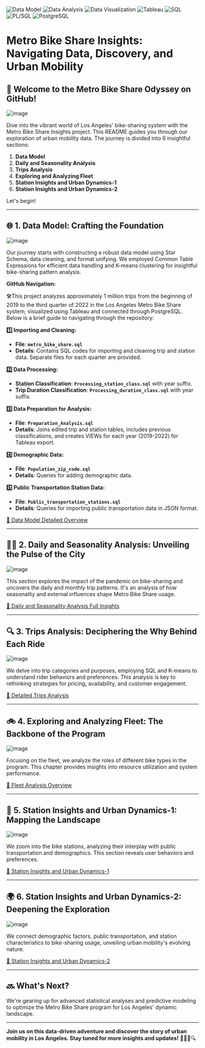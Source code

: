 ![Data Model](https://img.shields.io/badge/Data_Model-Information-ff69b4)
![Data Analysis](https://img.shields.io/badge/Data_Analysis-Analysis-9cf)
![Data Visualization](https://img.shields.io/badge/Data_Visualization-Visualization-yellow)
![Tableau](https://img.shields.io/badge/Tableau-Tools-orange)
![SQL](https://img.shields.io/badge/SQL-Database-blueviolet)
![PL/SQL](https://img.shields.io/badge/PL_SQL-Programming-green)
![PostgreSQL](https://img.shields.io/badge/PostgreSQL-Database-ff4500)


# Metro Bike Share Insights: Navigating Data, Discovery, and Urban Mobility

## 🚀 Welcome to the Metro Bike Share Odyssey on GitHub!
![image](https://github.com/sastmo/Metro-Bike-Share/assets/116411251/f87dcf6e-b35a-4442-b1d2-02334a3016bb)


Dive into the vibrant world of Los Angeles' bike-sharing system with the Metro Bike Share Insights project. This README guides you through our exploration of urban mobility data. The journey is divided into 6 insightful sections:

1. **Data Model**
2. **Daily and Seasonality Analysis**
3. **Trips Analysis**
4. **Exploring and Analyzing Fleet**
5. **Station Insights and Urban Dynamics-1**
6. **Station Insights and Urban Dynamics-2**

Let's begin!

---

## 🌐 1. Data Model: Crafting the Foundation
![image](https://github.com/sastmo/Metro-Bike-Share/assets/116411251/e030c7b9-96b1-4ff6-9469-09a9698c2011)


Our journey starts with constructing a robust data model using Star Schema, data cleaning, and format unifying. We employed Common Table Expressions for efficient data handling and K-means clustering for insightful bike-sharing pattern analysis.

**GitHub Navigation:**

🛠️This project analyzes approximately 1 million trips from the beginning of 2019 to the third quarter of 2022 in the Los Angeles Metro Bike Share system, visualized using Tableau and connected through PostgreSQL. Below is a brief guide to navigating through the repository:

**1️⃣ Importing and Cleaning:**

- **File**: **`metro_bike_share.sql`**
- **Details**: Contains SQL codes for importing and cleaning trip and station data. Separate files for each quarter are provided.

**2️⃣ Data Processing:**

- **Station Classification**: **`Processing_station_class.sql`** with year suffix.
- **Trip Duration Classification**: **`Processing_duration_class.sql`** with year suffix.

**3️⃣ Data Preparation for Analysis:**

- **File**: **`Preparation_Analysis.sql`**
- **Details**: Joins edited trip and station tables, includes previous classifications, and creates VIEWs for each year (2019-2022) for Tableau export.

**4️⃣ Demographic Data:**

- **File**: **`Population_zip_code.sql`**
- **Details**: Queries for adding demographic data.

**5️⃣ Public Transportation Station Data:**

- **File**: **`Public_transportation_stations.sql`**
- **Details**: Queries for importing public transportation data in JSON format.

[🔗 Data Model Detailed Overview](https://www.notion.so/1-Data-Model-2b1381a463244351ba7639e905ddcb0c?pvs=4)

---

## 🚴‍♂️ 2. Daily and Seasonality Analysis: Unveiling the Pulse of the City

![image](https://github.com/sastmo/Metro-Bike-Share/assets/116411251/9a634896-7444-43bf-b9dd-d548b826936e)

This section explores the impact of the pandemic on bike-sharing and uncovers the daily and monthly trip patterns. It's an analysis of how seasonality and external influences shape Metro Bike Share usage.

[🔗 Daily and Seasonality Analysis Full Insights](Daily_Seasonality_Link)

---

## 🔍 3. Trips Analysis: Deciphering the Why Behind Each Ride

![image](https://github.com/sastmo/Metro-Bike-Share/assets/116411251/d60be258-ed9f-4107-8076-a85b7640072a)

We delve into trip categories and purposes, employing SQL and K-means to understand rider behaviors and preferences. This analysis is key to rethinking strategies for pricing, availability, and customer engagement.

[🔗 Detailed Trips Analysis](Trips_Analysis_Link)

---

## 🚲 4. Exploring and Analyzing Fleet: The Backbone of the Program

![image](https://github.com/sastmo/Metro-Bike-Share/assets/116411251/0a16c72d-e7cc-4c14-967e-410b3d9ba5b5)

Focusing on the fleet, we analyze the roles of different bike types in the program. This chapter provides insights into resource utilization and system performance.

[🔗 Fleet Analysis Overview](Fleet_Analysis_Link)

---

## 🌆 5. Station Insights and Urban Dynamics-1: Mapping the Landscape

![image](https://github.com/sastmo/Metro-Bike-Share/assets/116411251/758df468-d9c8-4fde-9e80-a33ce4ca08b2)

We zoom into the bike stations, analyzing their interplay with public transportation and demographics. This section reveals user behaviors and preferences.

[🔗 Station Insights and Urban Dynamics-1](Station_Insights_1_Link)

---

## 🌍 6. Station Insights and Urban Dynamics-2: Deepening the Exploration

![image](https://github.com/sastmo/Metro-Bike-Share/assets/116411251/24b9bc81-afb7-4eed-b067-bb99414750bd)

We connect demographic factors, public transportation, and station characteristics to bike-sharing usage, unveiling urban mobility's evolving nature.

[🔗 Station Insights and Urban Dynamics-2](Station_Insights_2_Link)

---

## 🔜 What's Next?

We're gearing up for advanced statistical analyses and predictive modeling to optimize the Metro Bike Share program for Los Angeles' dynamic landscape.

---

**Join us on this data-driven adventure and discover the story of urban mobility in Los Angeles. Stay tuned for more insights and updates!** 🚴‍♀️🌟🔍
